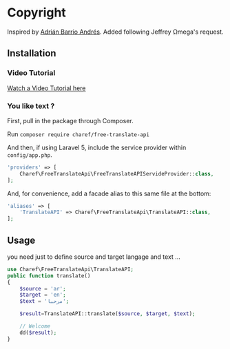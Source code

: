 # Copyright
Inspired by [Adrián Barrio Andrés](https://github.com/statickidz). Added following Jeffrey Ωmega's request.

## Installation

### Video Tutorial

[Watch a Video Tutorial here](https://www.youtube.com/watch?v=GXMLd7F9o94)

### You like text ?

First, pull in the package through Composer.

Run `composer require charef/free-translate-api`

And then, if using Laravel 5, include the service provider within `config/app.php`.

```php
'providers' => [
    Charef\FreeTranslateApi\FreeTranslateAPIServideProvider::class,
];
```

And, for convenience, add a facade alias to this same file at the bottom:

```php
'aliases' => [
    'TranslateAPI' => Charef\FreeTranslateApi\TranslateAPI::class,
];
```

## Usage

you need just to define source and target langage and text ...

```php
use Charef\FreeTranslateApi\TranslateAPI;
public function translate()
{
    $source = 'ar';
    $target = 'en';
    $text = 'مرحبا';

    $result=TranslateAPI::translate($source, $target, $text);

    // Welcome
    dd($result);
}
```
